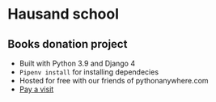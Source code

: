 # Hausand school
## Books donation project

- Built with Python 3.9 and Django 4
- `Pipenv install` for installing dependecies
- Hosted for free with our friends of pythonanywhere.com
- [Pay a visit](https://hausand.pythonanywhere.com/)

